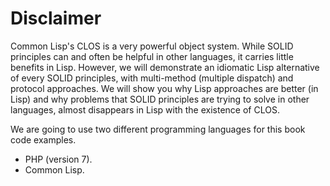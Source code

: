# Disclaimer

Common Lisp's CLOS is a very powerful object system. While SOLID principles can and often be helpful in other languages, it carries little benefits in Lisp. However, we will demonstrate an idiomatic Lisp alternative of every SOLID principles, with multi-method (multiple dispatch) and protocol approaches. We will show you why Lisp approaches are better (in Lisp) and why problems that SOLID principles are trying to solve in other languages, almost disappears in Lisp with the existence of CLOS.

We are going to use two different programming languages for this book code examples.
* PHP (version 7).
* Common Lisp.
